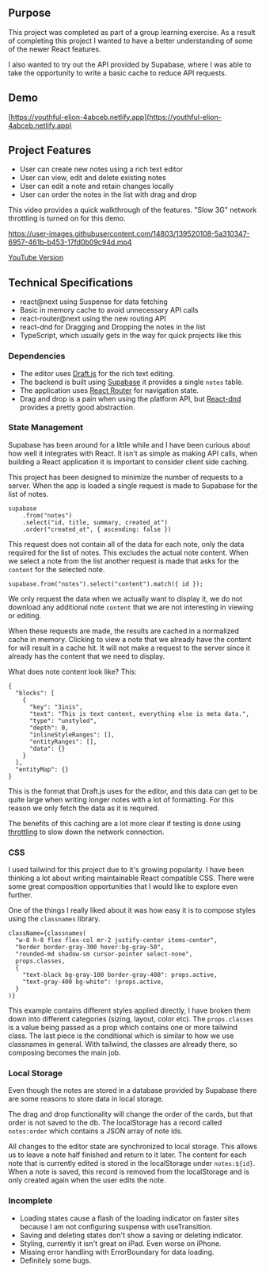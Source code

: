 ## Purpose

This project was completed as part of a group learning exercise. As a result of completing this project I wanted to have a better understanding of some of the newer React features.

I also wanted to try out the API provided by Supabase, where I was able to take the opportunity to write a basic cache to reduce API requests.

## Demo

[https://youthful-elion-4abceb.netlify.app](https://youthful-elion-4abceb.netlify.app)

## Project Features

- User can create new notes using a rich text editor
- User can view, edit and delete existing notes
- User can edit a note and retain changes locally
- User can order the notes in the list with drag and drop

This video provides a quick walkthrough of the features. "Slow 3G" network throttling is turned on for this demo.

https://user-images.githubusercontent.com/14803/139520108-5a310347-6957-461b-b453-17fd0b09c94d.mp4

[YouTube Version](https://www.youtube.com/watch?v=4HkSNPDgAzo)

## Technical Specifications

- react@next using Suspense for data fetching
- Basic in memory cache to avoid unnecessary API calls
- react-router@next using the new routing API
- react-dnd for Dragging and Dropping the notes in the list
- TypeScript, which usually gets in the way for quick projects like this

### Dependencies

- The editor uses [Draft.js](https://draftjs.org/) for the rich text editing.
- The backend is built using [Supabase](https://supabase.io/) it provides a single `notes` table.
- The application uses [React Router](https://reactrouter.com/) for navigation state.
- Drag and drop is a pain when using the platform API, but [React-dnd](https://react-dnd.github.io/react-dnd/about) provides a pretty good abstraction.

### State Management

Supabase has been around for a little while and I have been curious about how well it integrates with React. It isn't as simple as making API calls, when building a React application it is important to consider client side caching.

This project has been designed to minimize the number of requests to a server. When the app is loaded a single request is made to Supabase for the list of notes.

```
supabase
    .from("notes")
    .select("id, title, summary, created_at")
    .order("created_at", { ascending: false })
```

This request does not contain all of the data for each note, only the data required for the list of notes. This excludes the actual note content. When we select a note from the list another request is made that asks for the `content` for the selected note.

```
supabase.from("notes").select("content").match({ id });
```

We only request the data when we actually want to display it, we do not download any additional note `content` that we are not interesting in viewing or editing.

When these requests are made, the results are cached in a normalized cache in memory. Clicking to view a note that we already have the content for will result in a cache hit. It will not make a request to the server since it already has the content that we need to display.

What does note content look like? This:

```
{
  "blocks": [
    {
      "key": "3inis",
      "text": "This is text content, everything else is meta data.",
      "type": "unstyled",
      "depth": 0,
      "inlineStyleRanges": [],
      "entityRanges": [],
      "data": {}
    }
  ],
  "entityMap": {}
}
```

This is the format that Draft.js uses for the editor, and this data can get to be quite large when writing longer notes with a lot of formatting. For this reason we only fetch the data as it is required.

The benefits of this caching are a lot more clear if testing is done using [throttling](https://developer.chrome.com/docs/devtools/network/#throttle) to slow down the network connection.

### CSS

I used tailwind for this project due to it's growing popularity. I have been thinking a lot about writing maintainable React compatible CSS. There were some great composition opportunities that I would like to explore even further.

One of the things I really liked about it was how easy it is to compose styles using the `classnames` library.

```
className={classnames(
  "w-8 h-8 flex flex-col mr-2 justify-center items-center",
  "border border-gray-300 hover:bg-gray-50",
  "rounded-md shadow-sm cursor-pointer select-none",
  props.classes,
  {
    "text-black bg-gray-100 border-gray-400": props.active,
    "text-gray-400 bg-white": !props.active,
  }
)}
```

This example contains different styles applied directly, I have broken them down into different categories (sizing, layout, color etc). The `props.classes` is a value being passed as a prop which contains one or more tailwind class. The last piece is the conditional which is similar to how we use classnames in general. With tailwind, the classes are already there, so composing becomes the main job.

### Local Storage

Even though the notes are stored in a database provided by Supabase there are some reasons to store data in local storage.

The drag and drop functionality will change the order of the cards, but that order is not saved to the db. The localStorage has a record called `notes:order` which contains a JSON array of note ids.

All changes to the editor state are synchronized to local storage. This allows us to leave a note half finished and return to it later. The content for each note that is currently edited is stored in the localStorage under `notes:${id}`. When a note is saved, this record is removed from the localStorage and is only created again when the user edits the note.

### Incomplete

- Loading states cause a flash of the loading indicator on faster sites because I am not configuring suspense with useTransition.
- Saving and deleting states don't show a saving or deleting indicator.
- Styling, currently it isn't great on iPad. Even worse on iPhone.
- Missing error handling with ErrorBoundary for data loading.
- Definitely some bugs.
